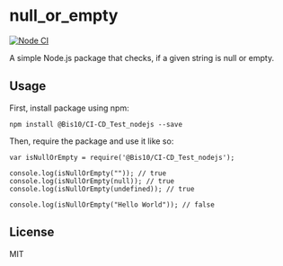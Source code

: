 # null_or_empty

[![Node CI](https://github.com/Bis10/CI-CD_Test_nodejs/actions/workflows/whatever.yml/badge.svg)](https://github.com/Bis10/CI-CD_Test_nodejs/actions/workflows/whatever.yml)

A simple Node.js package that checks, if a given string is null or empty.

## Usage

First, install package using npm:

    npm install @Bis10/CI-CD_Test_nodejs --save

Then, require the package and use it like so:

    var isNullOrEmpty = require('@Bis10/CI-CD_Test_nodejs');

    console.log(isNullOrEmpty("")); // true
    console.log(isNullOrEmpty(null)); // true
    console.log(isNullOrEmpty(undefined)); // true

    console.log(isNullOrEmpty("Hello World")); // false

## License

MIT
